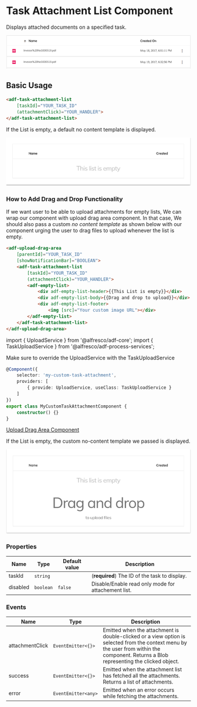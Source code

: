 # Task Attachment List Component

Displays attached documents on a specified task.

![task-attachment-list-sample](docassets/images/task-attachment-list.png)

## Basic Usage

```html
<adf-task-attachment-list 
    [taskId]="YOUR_TASK_ID" 
    (attachmentClick)="YOUR_HANDLER">
</adf-task-attachment-list>
```

If the List is empty, a default no content template is displayed.

![default-no-content-template-sample](docassets/images/default-no-content-template.png)

### How to Add Drag and Drop Functionality

If we want user to be able to upload attachments for empty lists, We can wrap our component with upload drag area component. In that case, We should also pass a custom _no content template_ as shown below with our component urging the user to drag files to upload whenever the list is empty.

```html
<adf-upload-drag-area
    [parentId]="YOUR_TASK_ID"
    [showNotificationBar]="BOOLEAN">
    <adf-task-attachment-list  
        [taskId]="YOUR_TASK_ID"
        (attachmentClick)="YOUR_HANDLER">
        <adf-empty-list>
            <div adf-empty-list-header>{{This List is empty}}</div>
            <div adf-empty-list-body>{{Drag and drop to upload}}</div>
            <div adf-empty-list-footer>
                <img [src]="Your custom image URL"></div> 
        </adf-empty-list>
    </adf-task-attachment-list>
</adf-upload-drag-area>
```

import { UploadService } from '@alfresco/adf-core';
import { TaskUploadService } from '@alfresco/adf-process-services';

Make sure to override the UploadService with the TaskUploadService

```ts
@Component({
    selector: 'my-custom-task-attachment',
    providers: [
        { provide: UploadService, useClass: TaskUploadService }
    ]
})
export class MyCustomTaskAttachmentComponent {
    constructor() {}
}
```

[Upload Drag Area Component](./upload-drag-area.component.md)

If the List is empty, the custom no-content template we passed is displayed. 

![custom-no-content-drag-drop-template-sample](docassets/images/custom-no-content-drag-drop-template.png)

### Properties

| Name | Type | Default value | Description |
| ---- | ---- | ------------- | ----------- |
| taskId | `string` |  | (**required**) The ID of the task to display.  |
| disabled | `boolean` | `false` | Disable/Enable read only mode for attachement list.  |

### Events

| Name | Type | Description |
| ---- | ---- | ----------- |
| attachmentClick | `EventEmitter<{}>` | Emitted when the attachment is double-clicked or a view option is selected from the context menu by the user from within the component. Returns a Blob representing the clicked object. |
| success | `EventEmitter<{}>` | Emitted when the attachment list has fetched all the attachments. Returns a list of attachments. |
| error | `EventEmitter<any>` | Emitted when an error occurs while fetching the attachments. |
